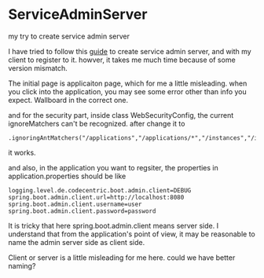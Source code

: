 # ServiceAdminServer
my try to create service admin server

I have tried to follow this [guide](https://www.baeldung.com/spring-boot-admin) to create service admin server, and with my client to register to it. howver, it takes me much time because of some version mismatch.

The initial page is applicaiton page, which for me a little misleading. when you click into the application, you may see some error other than info you expect. Wallboard in the correct one.

and for the security part, inside class WebSecurityConfig, the current ignoreMatchers can't be recognized. after change it to 
```
.ignoringAntMatchers("/applications","/applications/*","/instances","/instances/*","/actuator/**")

```
it works.

and also, in the application you want to regsiter, 
the properties in application.properties should be like

```
logging.level.de.codecentric.boot.admin.client=DEBUG
spring.boot.admin.client.url=http://localhost:8080
spring.boot.admin.client.username=user
spring.boot.admin.client.password=password
```
It is tricky that here spring.boot.admin.client means server side. I understand that from the application's point of view, it may be reasonable to name the admin server side as client side.

Client or server is a little misleading for me here. could we have better naming?

